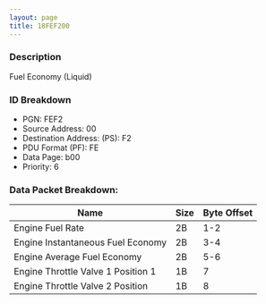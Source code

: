 ```yaml
---
layout: page
title: 18FEF200
---
```


### Description

Fuel Economy (Liquid)

### ID Breakdown
<ul>
 <li>PGN: FEF2</li>
 <li>Source Address: 00</li>
 <li>Destination Address: (PS): F2</li>
 <li>PDU Format (PF): FE</li>
 <li>Data Page: b00</li>
 <li>Priority: 6</li>
</ul>

### Data Packet Breakdown:

| Name | Size | Byte Offset |
| ---- | ---- | ----------- |
| Engine Fuel Rate | 2B | 1-2 |
| Engine Instantaneous Fuel Economy | 2B | 3-4 |
| Engine Average Fuel Economy | 2B | 5-6 |
| Engine Throttle Valve 1 Position 1 | 1B | 7 |
| Engine Throttle Valve 2 Position | 1B | 8 |
